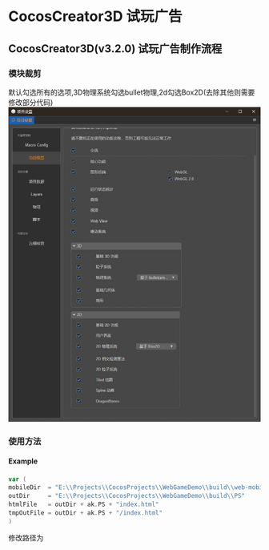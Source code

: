 # CocosCreator3D 试玩广告
## CocosCreator3D(v3.2.0) 试玩广告制作流程
### 模块裁剪
默认勾选所有的选项,3D物理系统勾选bullet物理,2d勾选Box2D(去除其他则需要修改部分代码)
![](pic/Snipaste_2021-09-22_18-31-00.jpg)
### 使用方法
#### Example

```go
var (
mobileDir  = "E:\\Projects\\CocosProjects\\WebGameDemo\\build\\web-mobile"
outDir     = "E:\\Projects\\CocosProjects\\WebGameDemo\\build\\PS"
htmlFile   = outDir + ak.PS + "index.html"
tmpOutFile = outDir + ak.PS + "/index.html"
)
```
修改路径为